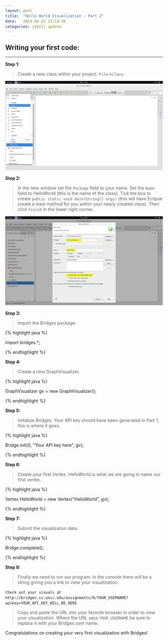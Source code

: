 ```yaml
---
layout: post
title:  "Hello World Visualization - Part 2"
date:   2014-06-23 13:14:36
categories: jekyll update
---
```


## Writing your first code:
-----

**Step 1:**

> Create a new class within your project. `File`->`Class`.

![drawing](/images/screenshot_6.png)

**Step 2:**

> In the new window set the `Package` field to your name. Set the `Name` field to HelloWorld (this is the name of the class). Tick the box to create `public static void main(String[] args)` (this will have Eclipse create a main method for you within your newly created class). Then click `Finish` in the lower right corner.

![drawing](/images/screenshot_7.png)

**Step 3:**

> Import the Bridges package.

{% highlight java  %}

import bridges.*;

{% endhighlight %}

**Step 4:**

> Create a new GraphVisualizer. 

{% highlight java  %}

GraphVisualizer gv = new GraphVisualizer();

{% endhighlight %}

**Step 5:**

> Initialize Bridges. Your API key should have been generated in Part 1, this is where it goes.

{% highlight java  %}

Bridge.init(0, "Your API key here", gv);

{% endhighlight %}

**Step 6:**

> Create your first Vertex. HelloWorld is what we are going to name our first vertex.

{% highlight java  %}

Vertex HelloWorld = new Vertex("HelloWorld", gv);

{% endhighlight %}

**Step 7:**

> Submit the visualization data.

{% highlight java  %}

Bridge.complete();

{% endhighlight %}

**Step 8:**

> Finally we need to run our program.
In the console there will be a string giving you a link to view your visualization.

`Check out your visuals at http://bridges.cs.uncc.edu/assignments/0/YOUR_USERNAME?apikey=YOUR_API_KEY_WILL_BE_HERE`

> Copy and paste the URL into your favorite browser in order to view your visualization. Where the URL says `YOUR_USERNAME` be sure to replace it with your Bridges user name.

Congratulations on creating your very first visualization with Bridges!
